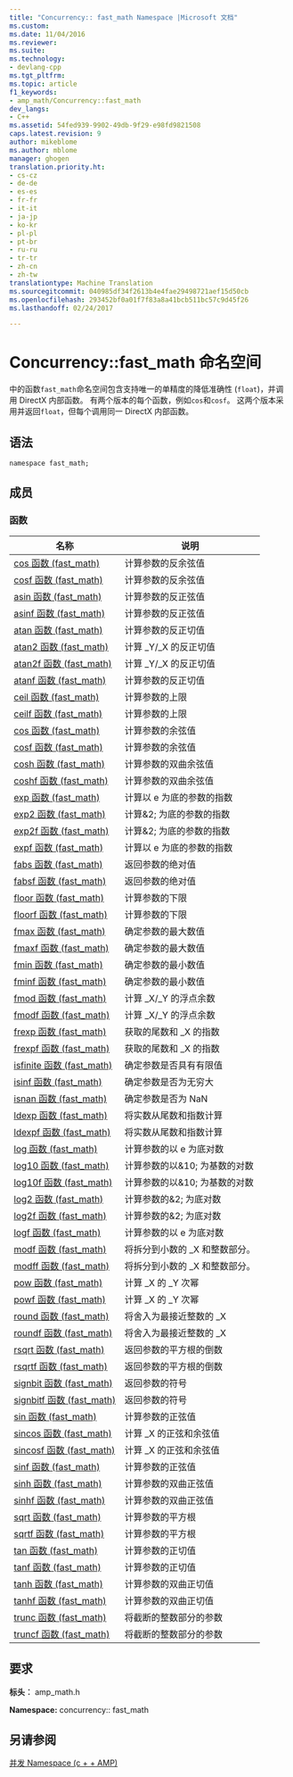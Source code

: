 ```yaml
---
title: "Concurrency:: fast_math Namespace |Microsoft 文档"
ms.custom: 
ms.date: 11/04/2016
ms.reviewer: 
ms.suite: 
ms.technology:
- devlang-cpp
ms.tgt_pltfrm: 
ms.topic: article
f1_keywords:
- amp_math/Concurrency::fast_math
dev_langs:
- C++
ms.assetid: 54fed939-9902-49db-9f29-e98fd9821508
caps.latest.revision: 9
author: mikeblome
ms.author: mblome
manager: ghogen
translation.priority.ht:
- cs-cz
- de-de
- es-es
- fr-fr
- it-it
- ja-jp
- ko-kr
- pl-pl
- pt-br
- ru-ru
- tr-tr
- zh-cn
- zh-tw
translationtype: Machine Translation
ms.sourcegitcommit: 040985df34f2613b4e4fae29498721aef15d50cb
ms.openlocfilehash: 293452bf0a01f7f83a8a41bcb511bc57c9d45f26
ms.lasthandoff: 02/24/2017

---
```

# <a name="concurrencyfastmath-namespace"></a>Concurrency::fast_math 命名空间
中的函数`fast_math`命名空间包含支持唯一的单精度的降低准确性 (`float`)，并调用 DirectX 内部函数。 有两个版本的每个函数，例如`cos`和`cosf`。 这两个版本采用并返回`float`，但每个调用同一 DirectX 内部函数。  
  
## <a name="syntax"></a>语法  
  
```  
namespace fast_math;  
```  
  
## <a name="members"></a>成员  
  
### <a name="functions"></a>函数  
  
|名称|说明|  
|----------|-----------------|  
|[cos 函数 (fast_math)](concurrency-fast-math-namespace-functions.md#cos)|计算参数的反余弦值|  
|[cosf 函数 (fast_math)](concurrency-fast-math-namespace-functions.md#cosf)|计算参数的反余弦值|  
|[asin 函数 (fast_math)](concurrency-fast-math-namespace-functions.md#asin)|计算参数的反正弦值|  
|[asinf 函数 (fast_math)](concurrency-fast-math-namespace-functions.md#asinf)|计算参数的反正弦值|  
|[atan 函数 (fast_math)](concurrency-fast-math-namespace-functions.md#atan)|计算参数的反正切值|  
|[atan2 函数 (fast_math)](concurrency-fast-math-namespace-functions.md#atan2)|计算 _Y/_X 的反正切值|  
|[atan2f 函数 (fast_math)](concurrency-fast-math-namespace-functions.md#atan2f)|计算 _Y/_X 的反正切值|  
|[atanf 函数 (fast_math)](concurrency-fast-math-namespace-functions.md#atanf)|计算参数的反正切值|  
|[ceil 函数 (fast_math)](concurrency-fast-math-namespace-functions.md#ceil)|计算参数的上限|  
|[ceilf 函数 (fast_math)](concurrency-fast-math-namespace-functions.md#ceilf)|计算参数的上限|  
|[cos 函数 (fast_math)](concurrency-fast-math-namespace-functions.md#cos)|计算参数的余弦值|  
|[cosf 函数 (fast_math)](concurrency-fast-math-namespace-functions.md#cosf)|计算参数的余弦值|  
|[cosh 函数 (fast_math)](concurrency-fast-math-namespace-functions.md#cosh)|计算参数的双曲余弦值|  
|[coshf 函数 (fast_math)](concurrency-fast-math-namespace-functions.md#coshf)|计算参数的双曲余弦值|  
|[exp 函数 (fast_math)](concurrency-fast-math-namespace-functions.md#exp)|计算以 e 为底的参数的指数|  
|[exp2 函数 (fast_math)](concurrency-fast-math-namespace-functions.md#exp2)|计算&2; 为底的参数的指数|  
|[exp2f 函数 (fast_math)](concurrency-fast-math-namespace-functions.md#exp2f)|计算&2; 为底的参数的指数|  
|[expf 函数 (fast_math)](concurrency-fast-math-namespace-functions.md#expf)|计算以 e 为底的参数的指数|  
|[fabs 函数 (fast_math)](concurrency-fast-math-namespace-functions.md#fabs)|返回参数的绝对值|  
|[fabsf 函数 (fast_math)](concurrency-fast-math-namespace-functions.md#fabsf)|返回参数的绝对值|  
|[floor 函数 (fast_math)](concurrency-fast-math-namespace-functions.md#floor)|计算参数的下限|  
|[floorf 函数 (fast_math)](concurrency-fast-math-namespace-functions.md#floorf)|计算参数的下限|  
|[fmax 函数 (fast_math)](concurrency-fast-math-namespace-functions.md#fmax)|确定参数的最大数值|  
|[fmaxf 函数 (fast_math)](concurrency-fast-math-namespace-functions.md#fmaxf)|确定参数的最大数值|  
|[fmin 函数 (fast_math)](concurrency-fast-math-namespace-functions.md#fmin)|确定参数的最小数值|  
|[fminf 函数 (fast_math)](concurrency-fast-math-namespace-functions.md#fminf)|确定参数的最小数值|  
|[fmod 函数 (fast_math)](concurrency-fast-math-namespace-functions.md#fmod)|计算 _X/_Y 的浮点余数|  
|[fmodf 函数 (fast_math)](concurrency-fast-math-namespace-functions.md#fmodf)|计算 _X/_Y 的浮点余数|  
|[frexp 函数 (fast_math)](concurrency-fast-math-namespace-functions.md#frexp)|获取的尾数和 _X 的指数|  
|[frexpf 函数 (fast_math)](concurrency-fast-math-namespace-functions.md#frexpf)|获取的尾数和 _X 的指数|  
|[isfinite 函数 (fast_math)](concurrency-fast-math-namespace-functions.md#isfinite)|确定参数是否具有有限值|  
|[isinf 函数 (fast_math)](concurrency-fast-math-namespace-functions.md#isinf)|确定参数是否为无穷大|  
|[isnan 函数 (fast_math)](concurrency-fast-math-namespace-functions.md#isnan)|确定参数是否为 NaN|  
|[ldexp 函数 (fast_math)](concurrency-fast-math-namespace-functions.md#ldexp)|将实数从尾数和指数计算|  
|[ldexpf 函数 (fast_math)](concurrency-fast-math-namespace-functions.md#ldexpf)|将实数从尾数和指数计算|  
|[log 函数 (fast_math)](concurrency-fast-math-namespace-functions.md#log)|计算参数的以 e 为底对数|  
|[log10 函数 (fast_math)](concurrency-fast-math-namespace-functions.md#log10)|计算参数的以&10; 为基数的对数|  
|[log10f 函数 (fast_math)](concurrency-fast-math-namespace-functions.md#log10f)|计算参数的以&10; 为基数的对数|  
|[log2 函数 (fast_math)](concurrency-fast-math-namespace-functions.md#log2)|计算参数的&2; 为底对数|  
|[log2f 函数 (fast_math)](concurrency-fast-math-namespace-functions.md#log2f)|计算参数的&2; 为底对数|  
|[logf 函数 (fast_math)](concurrency-fast-math-namespace-functions.md#logf)|计算参数的以 e 为底对数|  
|[modf 函数 (fast_math)](concurrency-fast-math-namespace-functions.md#modf)|将拆分到小数的 _X 和整数部分。|  
|[modff 函数 (fast_math)](concurrency-fast-math-namespace-functions.md#modff)|将拆分到小数的 _X 和整数部分。|  
|[pow 函数 (fast_math)](concurrency-fast-math-namespace-functions.md#pow)|计算 _X 的 _Y 次幂|  
|[powf 函数 (fast_math)](concurrency-fast-math-namespace-functions.md#powf)|计算 _X 的 _Y 次幂|  
|[round 函数 (fast_math)](concurrency-fast-math-namespace-functions.md#round)|将舍入为最接近整数的 _X|  
|[roundf 函数 (fast_math)](concurrency-fast-math-namespace-functions.md#roundf)|将舍入为最接近整数的 _X|  
|[rsqrt 函数 (fast_math)](concurrency-fast-math-namespace-functions.md#rsqrt)|返回参数的平方根的倒数|  
|[rsqrtf 函数 (fast_math)](concurrency-fast-math-namespace-functions.md#rsqrtf)|返回参数的平方根的倒数|  
|[signbit 函数 (fast_math)](concurrency-fast-math-namespace-functions.md#signbit)|返回参数的符号|  
|[signbitf 函数 (fast_math)](concurrency-fast-math-namespace-functions.md#signbitf)|返回参数的符号|  
|[sin 函数 (fast_math)](concurrency-fast-math-namespace-functions.md#sin)|计算参数的正弦值|  
|[sincos 函数 (fast_math)](concurrency-fast-math-namespace-functions.md#sincos)|计算 _X 的正弦和余弦值|  
|[sincosf 函数 (fast_math)](concurrency-fast-math-namespace-functions.md#sincosf)|计算 _X 的正弦和余弦值|  
|[sinf 函数 (fast_math)](concurrency-fast-math-namespace-functions.md#sinf)|计算参数的正弦值|  
|[sinh 函数 (fast_math)](concurrency-fast-math-namespace-functions.md#sinh)|计算参数的双曲正弦值|  
|[sinhf 函数 (fast_math)](concurrency-fast-math-namespace-functions.md#sinhf)|计算参数的双曲正弦值|  
|[sqrt 函数 (fast_math)](concurrency-fast-math-namespace-functions.md#sqrt)|计算参数的平方根|  
|[sqrtf 函数 (fast_math)](concurrency-fast-math-namespace-functions.md#sqrtf)|计算参数的平方根|  
|[tan 函数 (fast_math)](concurrency-fast-math-namespace-functions.md#tan)|计算参数的正切值|  
|[tanf 函数 (fast_math)](concurrency-fast-math-namespace-functions.md#tanf)|计算参数的正切值|  
|[tanh 函数 (fast_math)](concurrency-fast-math-namespace-functions.md#tanh)|计算参数的双曲正切值|  
|[tanhf 函数 (fast_math)](concurrency-fast-math-namespace-functions.md#tanhf)|计算参数的双曲正切值|  
|[trunc 函数 (fast_math)](concurrency-fast-math-namespace-functions.md#trunc)|将截断的整数部分的参数|  
|[truncf 函数 (fast_math)](concurrency-fast-math-namespace-functions.md#truncf)|将截断的整数部分的参数|  

## <a name="requirements"></a>要求  
 **标头︰** amp_math.h  
  
 **Namespace:** concurrency:: fast_math  
  
## <a name="see-also"></a>另请参阅  
 [并发 Namespace (c + + AMP)](concurrency-namespace-cpp-amp.md)

